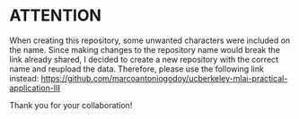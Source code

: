 # ATTENTION
When creating this repository, some unwanted characters were included on the name. Since making changes to the repository name would break the link already shared, I decided to create a new repository with the correct name and reupload the data. Therefore, please use the following link instead:
https://github.com/marcoantoniogodoy/ucberkeley-mlai-practical-application-III

Thank you for your collaboration!

